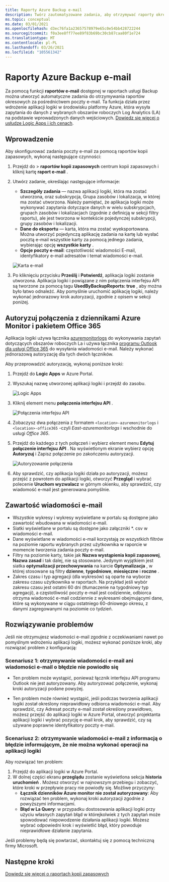 ```yaml
---
title: Raporty Azure Backup e-mail
description: Twórz zautomatyzowane zadania, aby otrzymywać raporty okresowe pocztą e-mail
ms.topic: conceptual
ms.date: 03/01/2021
ms.openlocfilehash: d3ec76fa1a23657578979e65c0e54bb428722244
ms.sourcegitcommit: f0a3ee8ff77ee89f83b69bc30cb87caa80f1e724
ms.translationtype: MT
ms.contentlocale: pl-PL
ms.lasthandoff: 03/26/2021
ms.locfileid: "105561342"
---
```

# <a name="email-azure-backup-reports"></a>Raporty Azure Backup e-mail

Za pomocą funkcji **raportów e-mail** dostępnej w raportach usługi Backup można utworzyć automatyczne zadania do otrzymywania raportów okresowych za pośrednictwem poczty e-mail. Ta funkcja działa przez wdrożenie aplikacji logiki w środowisku platformy Azure, która wysyła zapytania do danych z wybranych obszarów roboczych Log Analytics (LA) na podstawie wprowadzonych danych wejściowych. [Dowiedz się więcej o usłudze Logic Apps i ich cenach](https://azure.microsoft.com/pricing/details/logic-apps/).

## <a name="getting-started"></a>Wprowadzenie

Aby skonfigurować zadania poczty e-mail za pomocą raportów kopii zapasowych, wykonaj następujące czynności:

1.  Przejdź do   >  **raportów kopii zapasowych** centrum kopii zapasowych i kliknij kartę **raport e-mail** .
2.  Utwórz zadanie, określając następujące informacje:
    * **Szczegóły zadania** — nazwa aplikacji logiki, która ma zostać utworzona, oraz subskrypcja, Grupa zasobów i lokalizacja, w której ma zostać utworzona. Należy pamiętać, że aplikacja logiki może wykonywać zapytania dotyczące danych w wielu subskrypcjach, grupach zasobów i lokalizacjach (zgodnie z definicją w sekcji filtry raportu), ale jest tworzona w kontekście pojedynczej subskrypcji, grupy zasobów i lokalizacji.
    * **Dane do eksportu** — karta, która ma zostać wyeksportowana. Można utworzyć pojedynczą aplikację zadania na kartę lub wysłać pocztą e-mail wszystkie karty za pomocą jednego zadania, wybierając opcję **wszystkie karty** .
    * **Opcje poczty e-mail**: częstotliwość wiadomości E-mail, identyfikatory e-mail adresatów i temat wiadomości e-mail.

    ![Karta e-mail](./media/backup-azure-configure-backup-reports/email-tab.png)

3.  Po kliknięciu przycisku **Prześlij** i **Potwierdź**, aplikacja logiki zostanie utworzona. Aplikacja logiki i powiązane z nim połączenia interfejsu API są tworzone za pomocą tagu **UsedByBackupReports: true** , aby można było łatwo odnaleźć. Aby pomyślnie uruchomić aplikację logiki, należy wykonać jednorazowy krok autoryzacji, zgodnie z opisem w sekcji poniżej.

## <a name="authorize-connections-to-azure-monitor-logs-and-office-365"></a>Autoryzuj połączenia z dziennikami Azure Monitor i pakietem Office 365

Aplikacja logiki używa łącznika [azuremonitorlogs](/connectors/azuremonitorlogs/) do wykonywania zapytań dotyczących obszarów roboczych La i używa łącznika [programu Outlook dla usługi Office 365](/connectors/office365connector/) do wysyłania wiadomości e-mail. Należy wykonać jednorazową autoryzację dla tych dwóch łączników. 
 
Aby przeprowadzić autoryzację, wykonaj poniższe kroki:

1.  Przejdź do **Logic Apps** w Azure Portal.
2.  Wyszukaj nazwę utworzonej aplikacji logiki i przejdź do zasobu.

    ![Logic Apps](./media/backup-azure-configure-backup-reports/logic-apps.png)

3.  Kliknij element menu **połączenia interfejsu API** .

    ![Połączenia interfejsu API](./media/backup-azure-configure-backup-reports/api-connections.png)

4.  Zobaczysz dwa połączenia z formatem `<location>-azuremonitorlogs` i `<location>-office365` -czyli _East-azuremonitorlogs_ i wschodnie do usługi _Office 365_.
5.  Przejdź do każdego z tych połączeń i wybierz element menu **Edytuj połączenie interfejsu API** . Na wyświetlonym ekranie wybierz opcję **Autoryzuj** i Zapisz połączenie po zakończeniu autoryzacji.

    ![Autoryzowanie połączenia](./media/backup-azure-configure-backup-reports/authorize-connections.png)

6.  Aby sprawdzić, czy aplikacja logiki działa po autoryzacji, możesz przejść z powrotem do aplikacji logiki, otworzyć **Przegląd** i wybrać polecenie **Uruchom wyzwalacz** w górnym okienku, aby sprawdzić, czy wiadomość e-mail jest generowana pomyślnie.

## <a name="contents-of-the-email"></a>Zawartość wiadomości e-mail

* Wszystkie wykresy i wykresy wyświetlane w portalu są dostępne jako zawartość wbudowana w wiadomości e-mail.
* Siatki wyświetlane w portalu są dostępne jako załączniki *. csv w wiadomości e-mail.
* Dane wyświetlane w wiadomości e-mail korzystają ze wszystkich filtrów na poziomie raportu wybranych przez użytkownika w raporcie w momencie tworzenia zadania poczty e-mail.
* Filtry na poziomie karty, takie jak **Nazwa wystąpienia kopii zapasowej**, **Nazwa zasad** i tak dalej, nie są stosowane. Jedynym wyjątkiem jest siatka **optymalizacji przechowywania** na karcie **Optymalizacja** , w której stosowane są filtry **dzienne**, **tygodniowe**, **miesięczne** i **roczne** .
* Zakres czasu i typ agregacji (dla wykresów) są oparte na wyborze zakresu czasu użytkownika w raportach. Na przykład jeśli wybór zakresu czasu jest ostatni 60 dni (tłumaczenie na tygodniowy typ agregacji), a częstotliwość poczty e-mail jest codziennie, odbiorca otrzyma wiadomość e-mail codziennie z wykresami obejmującymi dane, które są wykonywane w ciągu ostatniego 60-dniowego okresu, z danymi zagregowanymi na poziomie co tydzień.

## <a name="troubleshooting-issues"></a>Rozwiązywanie problemów

Jeśli nie otrzymujesz wiadomości e-mail zgodnie z oczekiwaniami nawet po pomyślnym wdrożeniu aplikacji logiki, możesz wykonać poniższe kroki, aby rozwiązać problem z konfiguracją:

### <a name="scenario-1-receiving-neither-a-successful-email-nor-an-error-email"></a>Scenariusz 1: otrzymywanie wiadomości e-mail ani wiadomości e-mail o błędzie nie powiodło się

* Ten problem może wystąpić, ponieważ łącznik interfejsu API programu Outlook nie jest autoryzowany. Aby autoryzować połączenie, wykonaj kroki autoryzacji podane powyżej.

* Ten problem może również wystąpić, jeśli podczas tworzenia aplikacji logiki został określony nieprawidłowy odbiorca wiadomości e-mail. Aby sprawdzić, czy Adresat poczty e-mail został określony prawidłowo, możesz przejść do aplikacji logiki w Azure Portal, otworzyć projektanta aplikacji logiki i wybrać pozycję e-mail krok, aby sprawdzić, czy są używane poprawne identyfikatory poczty e-mail.

### <a name="scenario-2-receiving-an-error-email-that-says-that-the-logic-app-failed-to-execute-to-completion"></a>Scenariusz 2: otrzymywanie wiadomości e-mail z informacją o błędzie informującym, że nie można wykonać operacji na aplikacji logiki

Aby rozwiązać ten problem:
1.  Przejdź do aplikacji logiki w Azure Portal.
2.  W dolnej części ekranu **przeglądu** zostanie wyświetlona sekcja **historia uruchomień** . Możesz otworzyć w najnowszym przebiegu i zobaczyć, które kroki w przepływie pracy nie powiodły się. Możliwe przyczyny:
    * **Łącznik dzienników Azure monitor nie został autoryzowany**: Aby rozwiązać ten problem, wykonaj kroki autoryzacji zgodnie z powyższymi informacjami.
    * **Błąd w La Query**: w przypadku dostosowania aplikacji logiki przy użyciu własnych zapytań błąd w którejkolwiek z tych zapytań może spowodować niepowodzenie działania aplikacji logiki. Możesz wybrać odpowiedni krok i wyświetlić błąd, który powoduje nieprawidłowe działanie zapytania.

Jeśli problemy będą się powtarzać, skontaktuj się z pomocą techniczną firmy Microsoft.

## <a name="next-steps"></a>Następne kroki
[Dowiedz się więcej o raportach kopii zapasowych](./configure-reports.md)